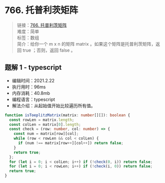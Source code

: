 # 766. 托普利茨矩阵

> 链接：[766. 托普利茨矩阵](https://leetcode-cn.com/problems/toeplitz-matrix/)  
> 难度：简单  
> 标签：数组  
> 简介：给你一个 m x n 的矩阵 matrix 。如果这个矩阵是托普利茨矩阵，返回 true ；否则，返回 false 。

## 题解 1 - typescript

- 编辑时间：2021.2.22
- 执行用时：96ms
- 内存消耗：40.8mb
- 编程语言：typescript
- 解法介绍：从起始值开始比较遍历所有值。

```typescript
function isToeplitzMatrix(matrix: number[][]): boolean {
  const rowLen = matrix.length;
  const colLen = matrix[0].length;
  const check = (row: number, col: number) => {
    const num = matrix[row][col];
    while (row < rowLen && col < colLen) {
      if (num !== matrix[row++][col++]) return false;
    }
    return true;
  };
  for (let i = 0; i < colLen; i++) if (!check(0, i)) return false;
  for (let i = 0; i < rowLen; i++) if (!check(i, 0)) return false;
  return true;
}
```
